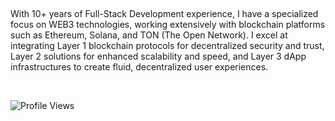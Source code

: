 ## 

With 10+ years of Full-Stack Development experience, I have a specialized focus on WEB3 technologies, working extensively with blockchain platforms such as Ethereum, Solana, and TON (The Open Network). I excel at integrating Layer 1 blockchain protocols for decentralized security and trust, Layer 2 solutions for enhanced scalability and speed, and Layer 3 dApp infrastructures to create fluid, decentralized user experiences.

<!--
## 📊 Github stats

<p align="center">
<img src="https://github-profile-trophy.vercel.app/?username=happy-teddy&theme=radical&no-bg=true&no-frame=true&column=6" alt="happy-teddy" />
</p>
<p align="center">
<img align="center" src="https://github-readme-stats.vercel.app/api?username=happy-teddy&theme=dark&show_icons=true&count_private=true&hide_border=true" width="59%" alt="happy-teddy" />
<img align="center" src="https://github-readme-stats.vercel.app/api/top-langs/?username=happy-teddy&layout=compact&langs_count=6&theme=dark&hide_border=true" width="38%" alt="happy-teddy" />
</p>

<p align="center">
<img align="center" src="https://github-readme-streak-stats.herokuapp.com/?user=happy-teddy&theme=dark&hide_border=true" alt="happy-teddy" />
</p>

<!-- 
<p align="center">
<img src = "profile-3d-contrib/profile-night-rainbow.svg" alt="happy-teddy" />
</p>
-->

<!-- ## ⚡ Recent GitHub Activity -->

<!-- https://github.com/jamesgeorge007/github-activity-readme -->

<!--START_SECTION:activity-->
<!--END_SECTION:activity-->
<br />

![Profile Views](https://komarev.com/ghpvc/?username=happy-teddy)
